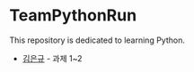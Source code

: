 # TeamPythonRun
This repository is dedicated to learning Python.

- [김은규](docs/eungyukim/RandomNumber.md) - 과제 1~2
